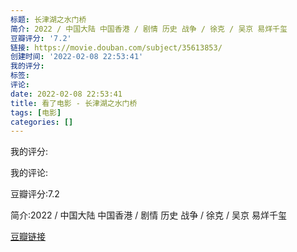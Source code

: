 ```yaml
---
标题: 长津湖之水门桥
简介: 2022 / 中国大陆 中国香港 / 剧情 历史 战争 / 徐克 / 吴京 易烊千玺
豆瓣评分: '7.2'
链接: https://movie.douban.com/subject/35613853/
创建时间: '2022-02-08 22:53:41'
我的评分:
标签:
评论:
date: 2022-02-08 22:53:41
title: 看了电影 - 长津湖之水门桥
tags: [电影]
categories: []
---
```


我的评分:

我的评论:

豆瓣评分:7.2

简介:2022 / 中国大陆 中国香港 / 剧情 历史 战争 / 徐克 / 吴京 易烊千玺

[豆瓣链接](https://movie.douban.com/subject/35613853/)

